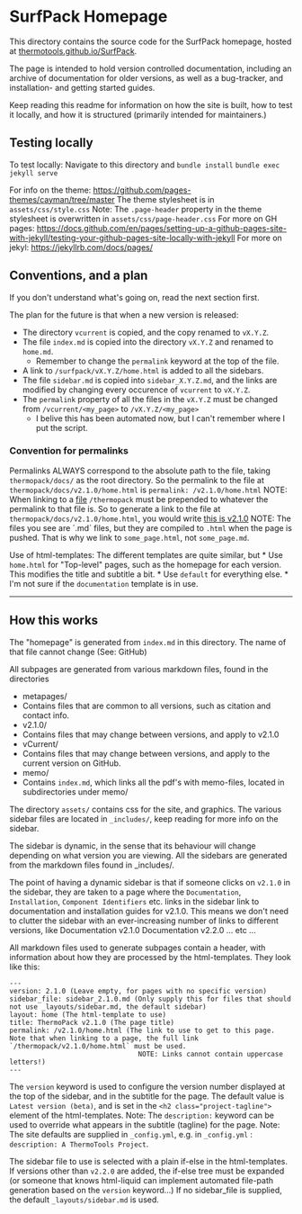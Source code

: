 # SurfPack Homepage

This directory contains the source code for the SurfPack homepage, hosted at [thermotools.github.io/SurfPack](https://thermotools.github.io/SurfPack).

The page is intended to hold version controlled documentation, including an archive of documentation for older versions, 
as well as a bug-tracker, and installation- and getting started guides.

Keep reading this readme for information on how the site is built, how to test it locally, and how it is structured
(primarily intended for maintainers.)

## Testing locally

To test locally: Navigate to this directory and
    `bundle install`
    `bundle exec jekyll serve`

For info on the theme: https://github.com/pages-themes/cayman/tree/master
    The theme stylesheet is in `assets/css/style.css`
    Note: The `.page-header` property in the theme stylesheet is overwritten in `assets/css/page-header.css`
For more on GH pages: https://docs.github.com/en/pages/setting-up-a-github-pages-site-with-jekyll/testing-your-github-pages-site-locally-with-jekyll
For more on jekyl: https://jekyllrb.com/docs/pages/

## Conventions, and a plan

If you don't understand what's going on, read the next section first.

The plan for the future is that when a new version is released:
* The directory `vcurrent` is copied, and the copy renamed to `vX.Y.Z`.
* The file `index.md` is copied into the directory `vX.Y.Z` and renamed to `home.md`.
   * Remember to change the `permalink` keyword at the top of the file.
* A link to `/surfpack/vX.Y.Z/home.html` is added to all the sidebars.
* The file `sidebar.md` is copied into `sidebar_X.Y.Z.md`, and the links are modified by changing every occurence of
    `vcurrent` to `vX.Y.Z`.
* The `permalink` property of all the files in the `vX.Y.Z` must be changed from `/vcurrent/<my_page>` to `/vX.Y.Z/<my_page>`
    * I belive this has been automated now, but I can't remember where I put the script.

### Convention for permalinks

Permalinks ALWAYS correspond to the absolute path to the file, taking `thermopack/docs/` as the root directory.
So the permalink to the file at `thermopack/docs/v2.1.0/home.html` is `permalink: /v2.1.0/home.html`
NOTE: When linking to a [file](<my_link_here>) `/thermopack` must be prepended to whatever the permalink to that file
is. So to generate a link to the file at `thermopack/docs/v2.1.0/home.html`, you would write
        [this is v2.1.0](/thermopack/v2.1.0/home.html)
NOTE: The files you see are ´.md´ files, but they are compiled to `.html` when the page is pushed. That is why we
link to `some_page.html`, not `some_page.md`.

Use of html-templates:
    The different templates are quite similar, but
    * Use `home.html` for "Top-level" pages, such as the homepage for each version. This modifies the title and subtitle a bit.
    * Use `default` for everything else.
    * I'm not sure if the `documentation` template is in use.

----------------------------------------------

## How this works

The "homepage" is generated from `index.md` in this directory. The name of that file cannot change (See: GitHub)

All subpages are generated from various markdown files, found in the directories
 * metapages/
  * Contains files that are common to all versions, such as citation and contact info.
 * v2.1.0/
  * Contains files that may change between versions, and apply to v2.1.0
 * vCurrent/
  * Contains files that may change between versions, and apply to the current version on GitHub.
 * memo/
  * Contains `index.md`, which links all the pdf's with memo-files, located in subdirectories under memo/

The directory `assets/` contains css for the site, and graphics. The various sidebar files are located in `_includes/`,
keep reading for more info on the sidebar.

The sidebar is dynamic, in the sense that its behaviour will change depending on what version you are viewing.
All the sidebars are generated from the markdown files found in _includes/.

The point of having a dynamic sidebar is that if someone clicks on `v2.1.0` in the sidebar, they are taken to a page
where the `Documentation`, `Installation`, `Component Identifiers` etc. links in the sidebar link to documentation and installation guides for
v2.1.0. This means we don't need to clutter the sidebar with an ever-increasing number of links to different versions, like
    Documentation v2.1.0
    Documentation v2.2.0
    ... etc ...

All markdown files used to generate subpages contain a header, with information about how they are processed by the
html-templates. They look like this:
```
---
version: 2.1.0 (Leave empty, for pages with no specific version)
sidebar_file: sidebar_2.1.0.md (Only supply this for files that should not use _layouts/sidebar.md, the default sidebar)
layout: home (The html-template to use)
title: ThermoPack v2.1.0 (The page title)
permalink: /v2.1.0/home.html (The link to use to get to this page. Note that when linking to a page, the full link `/thermopack/v2.1.0/home.html` must be used.
                                NOTE: Links cannot contain uppercase letters!)
---
```

The `version` keyword is used to configure the version number displayed at the top of the sidebar, and in the subtitle
for the page. The default value is `Latest version (beta)`, and is set in the `<h2 class="project-tagline">` element
of the html-templates.
    Note: The `description:` keyword can be used to override what appears in the subtitle (tagline) for the page.
    Note: The site defaults are supplied in `_config.yml`, e.g. in `_config.yml` : `description: A ThermoTools Project`.

The sidebar file to use is selected with a plain if-else in the html-templates. If versions other than `v2.2.0` are
added, the if-else tree must be expanded (or someone that knows html-liquid can implement automated file-path generation
based on the `version` keyword...)
    If no sidebar_file is supplied, the default `_layouts/sidebar.md` is used.




